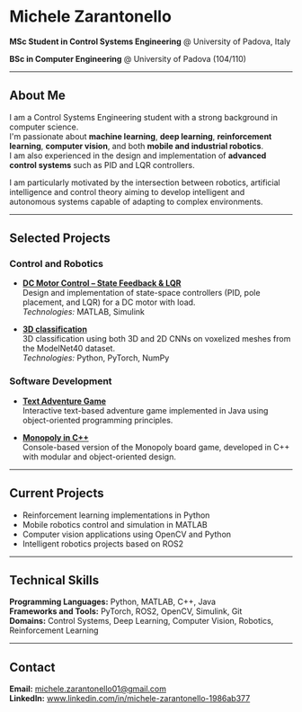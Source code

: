 # Michele Zarantonello

**MSc Student in Control Systems Engineering** @ University of Padova, Italy 

**BSc in Computer Engineering** @ University of Padova (104/110)

---

## About Me

I am a Control Systems Engineering student with a strong background in computer science.  
I'm passionate about **machine learning**, **deep learning**, **reinforcement learning**, **computer vision**, and both **mobile and industrial robotics**.  
I am also experienced in the design and implementation of **advanced control systems** such as PID and LQR controllers.

I am particularly motivated by the intersection between robotics, artificial intelligence and control theory aiming to develop intelligent and autonomous systems capable of adapting to complex environments.

---

## Selected Projects

### Control and Robotics
- **[DC Motor Control – State Feedback & LQR](https://github.com/michelezarantonello/dc-motor-control)**  
  Design and implementation of state-space controllers (PID, pole placement, and LQR) for a DC motor with load.  
  *Technologies:* MATLAB, Simulink  

- **[3D classification](https://github.com/michelezarantonello/modelnet40-voxelnet)**  
  3D classification using both 3D and 2D CNNs on voxelized meshes from the ModelNet40 dataset.  
  *Technologies:* Python, PyTorch, NumPy  

### Software Development
- **[Text Adventure Game](https://github.com/michelezarantonello/java-text-adventure)**  
  Interactive text-based adventure game implemented in Java using object-oriented programming principles.  

- **[Monopoly in C++](https://github.com/michelezarantonello/cpp-monopoly)**  
  Console-based version of the Monopoly board game, developed in C++ with modular and object-oriented design.

---

## Current Projects

- Reinforcement learning implementations in Python  
- Mobile robotics control and simulation in MATLAB  
- Computer vision applications using OpenCV and Python  
- Intelligent robotics projects based on ROS2  

---

## Technical Skills

**Programming Languages:** Python, MATLAB, C++, Java  
**Frameworks and Tools:** PyTorch, ROS2, OpenCV, Simulink, Git  
**Domains:** Control Systems, Deep Learning, Computer Vision, Robotics, Reinforcement Learning  

---

## Contact

**Email:** michele.zarantonello01@gmail.com  
**LinkedIn:** www.linkedin.com/in/michele-zarantonello-1986ab377
